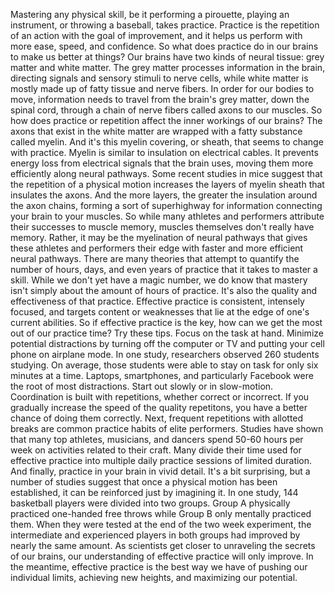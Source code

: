 Mastering any physical skill, be it performing a pirouette, playing an instrument, or throwing a baseball, takes practice. Practice is the repetition of an action with the goal of improvement, and it helps us perform with more ease, speed, and confidence. So what does practice do in our brains to make us better at things? Our brains have two kinds  of neural tissue: grey matter and white matter. The grey matter processes information in the brain, directing signals and sensory stimuli to nerve cells, while white matter is mostly made up of fatty tissue and nerve fibers. In order for our bodies to move, information needs to travel from the brain's grey matter, down the spinal cord, through a chain of nerve fibers called axons to our muscles. So how does practice or repetition affect the inner workings of our brains? The axons that exist in the white matter are wrapped with a fatty substance called myelin. And it's this myelin covering, or sheath, that seems to change with practice. Myelin is similar to insulation on electrical cables. It prevents energy loss from electrical signals that the brain uses, moving them more efficiently along neural pathways. Some recent studies in mice suggest that the repetition of a physical motion increases the layers of myelin sheath that insulates the axons. And the more layers, the greater the insulation around the axon chains, forming a sort of superhighway for information connecting your brain to your muscles. So while many athletes and performers attribute their successes  to muscle memory, muscles themselves  don't really have memory. Rather, it may be the myelination of neural pathways that gives these athletes  and performers their edge with faster and more efficient  neural pathways. There are many theories that attempt to quantify the number of hours, days, and even years of practice that it takes to master a skill. While we don't yet have a magic number, we do know that mastery isn't simply about the amount of hours of practice. It's also the quality and effectiveness of that practice. Effective practice is consistent, intensely focused, and targets content or weaknesses that lie at the edge  of one's current abilities. So if effective practice is the key, how can we get the most  out of our practice time? Try these tips. Focus on the task at hand. Minimize potential distractions by turning off the computer or TV and putting your cell phone  on airplane mode. In one study, researchers observed 260 students studying. On average, those students were able to stay  on task for only six minutes at a time. Laptops, smartphones,  and particularly Facebook were the root of most distractions. Start out slowly or in slow-motion. Coordination is built with repetitions, whether correct or incorrect. If you gradually increase the speed of the quality repetitons, you have a better chance  of doing them correctly. Next, frequent repetitions with allotted breaks are common practice habits of elite performers. Studies have shown that many top athletes, musicians, and dancers spend 50-60 hours per week on activities related to their craft. Many divide their time  used for effective practice into multiple daily practice sessions of limited duration. And finally, practice in your brain in vivid detail. It's a bit surprising, but a number of studies suggest that once a physical motion  has been established, it can be reinforced  just by imagining it. In one study, 144 basketball players were divided into two groups. Group A physically practiced  one-handed free throws while Group B only  mentally practiced them. When they were tested at the end of the two week experiment, the intermediate and experienced players in both groups had improved by nearly the same amount. As scientists get closer to unraveling the secrets of our brains, our understanding of effective practice will only improve. In the meantime, effective practice is the best way we have of pushing our individual limits, achieving new heights, and maximizing our potential. 